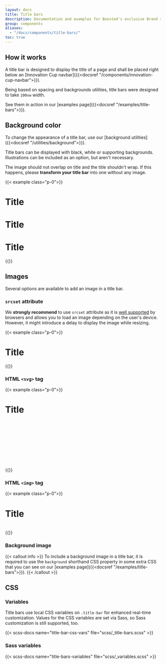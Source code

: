 ```yaml
---
layout: docs
title: Title bars
description: Documentation and examples for Boosted's exclusive Brand responsive title bars.
group: components
aliases:
  - "/docs/components/title-bars/"
toc: true
---
```


## How it works

A title bar is designed to display the title of a page and shall be placed right below an [Innovation Cup navbar]({{<docsref "/components/innovation-cup-navbar">}}).

Being based on spacing and backgrounds utilities, title bars were designed to take `100vw` width.

See them in action in our [examples page]({{<docsref "/examples/title-bars">}}).

## Background color

To change the appearance of a title bar, use our [background utilities]({{<docsref "/utilities/background">}}).

Title bars can be displayed with black, white or supporting backgrounds. Illustrations can be included as an option, but aren't necessary.

The image should not overlap on title and the title shouldn't wrap. If this happens, please **transform your title bar** into one without any image.

{{< example class="p-0">}}
<div class="bg-white title-bar">
  <div class="container-xxl">
    <h1 class="display-1">Title</h1>
  </div>
</div>

<div class="mt-3"></div>

<div class="bg-dark title-bar">
  <div class="container-xxl">
    <h1 class="display-1">Title</h1>
  </div>
</div>

<div class="mt-3"></div>

<div class="bg-supporting-green title-bar">
  <div class="container-xxl">
    <h1 class="display-1">Title</h1>
    <picture>
      <source media="(min-width:1440px)" srcset="/docs/{{< param docs_version >}}/assets/img/title-bars-illustrations/illustration-1440.png">
      <source media="(min-width:1280px)" srcset="/docs/{{< param docs_version >}}/assets/img/title-bars-illustrations/illustration-1280.png">
      <source media="(min-width:1024px)" srcset="/docs/{{< param docs_version >}}/assets/img/title-bars-illustrations/illustration-1024.png">
      <source media="(min-width:768px)" srcset="/docs/{{< param docs_version >}}/assets/img/title-bars-illustrations/illustration-768.png">
      <source media="(min-width:480px)" srcset="/docs/{{< param docs_version >}}/assets/img/title-bars-illustrations/illustration-480.png">
      <source media="(min-width:320px)" srcset="/docs/{{< param docs_version >}}/assets/img/title-bars-illustrations/illustration-320.png">
      <img src="/docs/{{< param docs_version >}}/assets/img/title-bars-illustrations/illustration-320.png" alt="">
    </picture>
  </div>
</div>
{{</ example >}}

## Images

Several options are available to add an image in a title bar.

### `srcset` attribute

We **strongly recommend** to use `srcset` attribute as it is [well supported](https://caniuse.com/srcset) by browsers and allows you to load an image depending on the user's device. However, it might introduce a delay to display the image while resizing.

{{< example class="p-0">}}
<div class="bg-supporting-pink title-bar">
  <div class="container-xxl">
    <h1 class="display-1">Title</h1>
    <picture>
      <source media="(min-width:1440px)" srcset="/docs/{{< param docs_version >}}/assets/img/title-bars-illustrations/illustration-1440.png">
      <source media="(min-width:1280px)" srcset="/docs/{{< param docs_version >}}/assets/img/title-bars-illustrations/illustration-1280.png">
      <source media="(min-width:1024px)" srcset="/docs/{{< param docs_version >}}/assets/img/title-bars-illustrations/illustration-1024.png">
      <source media="(min-width:768px)" srcset="/docs/{{< param docs_version >}}/assets/img/title-bars-illustrations/illustration-768.png">
      <source media="(min-width:480px)" srcset="/docs/{{< param docs_version >}}/assets/img/title-bars-illustrations/illustration-480.png">
      <source media="(min-width:320px)" srcset="/docs/{{< param docs_version >}}/assets/img/title-bars-illustrations/illustration-320.png">
      <img src="/docs/{{< param docs_version >}}/assets/img/title-bars-illustrations/illustration-320.png" alt="">
    </picture>
  </div>
</div>
{{</ example >}}

### HTML `<svg>` tag

{{< example class="p-0">}}
<div class="bg-supporting-purple title-bar">
  <div class="container-xxl">
    <h1 class="display-1">Title</h1>
    <svg aria-hidden="true" focusable="false" width="1.8em"><use xlink:href="/docs/{{< param docs_version >}}/assets/img/boosted-sprite.svg#document"/></svg>
  </div>
</div>
{{</ example >}}

### HTML `<img>` tag

{{< example class="p-0">}}
<div class="bg-supporting-green title-bar">
  <div class="container-xxl">
    <h1 class="display-1">Title</h1>
    <img src="/docs/{{< param docs_version >}}/assets/img/title-bars-illustrations/illustration-320.png" alt="" class="d-sm-none">
    <img src="/docs/{{< param docs_version >}}/assets/img/title-bars-illustrations/illustration-480.png" alt="" class="d-none d-sm-block d-md-none">
    <img src="/docs/{{< param docs_version >}}/assets/img/title-bars-illustrations/illustration-768.png" alt="" class="d-none d-md-block d-lg-none">
    <img src="/docs/{{< param docs_version >}}/assets/img/title-bars-illustrations/illustration-1024.png" alt="" class="d-none d-lg-block d-xl-none">
    <img src="/docs/{{< param docs_version >}}/assets/img/title-bars-illustrations/illustration-1280.png" alt="" class="d-none d-xl-block d-xxl-none">
    <img src="/docs/{{< param docs_version >}}/assets/img/title-bars-illustrations/illustration-1440.png" alt="" class="d-none d-xxl-block">
  </div>
</div>
{{</ example >}}

### Background image

{{< callout info >}}
To include a background image in a title bar, it is required to use the `background` shorthand CSS property in some extra CSS that you can see on our [examples page]({{<docsref "/examples/title-bars">}}).
{{< /callout >}}

## CSS

### Variables

Title bars use local CSS variables on `.title-bar` for enhanced real-time customization. Values for the CSS variables are set via Sass, so Sass customization is still supported, too.

{{< scss-docs name="title-bar-css-vars" file="scss/_title-bars.scss" >}}

### Sass variables

{{< scss-docs name="title-bars-variables" file="scss/_variables.scss" >}}
